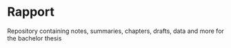 # Rapport

Repository containing notes, summaries, chapters, drafts, data and more for the bachelor thesis
